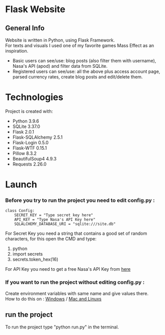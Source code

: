 # Flask Website
## General Info
Website is written in Python, using Flask Framework. <br>
For texts and visuals I used one of my favorite games Mass Effect  as an inspiration. 

* Basic users can see/use: blog posts (also filter them with username),  Nasa's API (apod) and filter data from SQLite.
* Registered users can see/use:  all the above plus access account page, parsed currency rates, create blog posts and edit/delete them.


# Technologies
Project is created with: <br>

* Python 3.9.6 
* SQLite 3.37.0
* Flask 2.0.1
* Flask-SQLAlchemy 2.5.1
* Flask-Login 0.5.0
* Flask-WTF 0.15.1
* Pillow 8.3.2
* BeautifulSoup4 4.9.3
* Requests 2.26.0


# Launch
### Before you try to run the project you need to edit config.py :

    class Config:
        SECRET_KEY = "Type secret key here"
        API_KEY = "Type Nasa's API Key here"
        SQLALCHEMY_DATABASE_URI = "sqlite:///site.db"

For Secret Key you need a string that contains a good set of random characters, for this open the CMD and type: <br>
1. python 
2. import secrets
3. secrets.token_hex(16)

      
For API Key you need to get a free Nasa's API Key from <a href="https://api.nasa.gov" target="_blank">here</a>

### If you want to run the project without editing config.py :

Create environment variables with same name and give values there. <br>
How to do this on :
<a href="https://www.youtube.com/watch?v=IolxqkL7cD8" target="_blank">Windows</a> 
/
<a href="https://www.youtube.com/watch?v=5iWhQWVXosU&t=0s" target="_blank">Mac and Linuxs</a>


## run the project
To run the project  type "python run.py" in the terminal.
